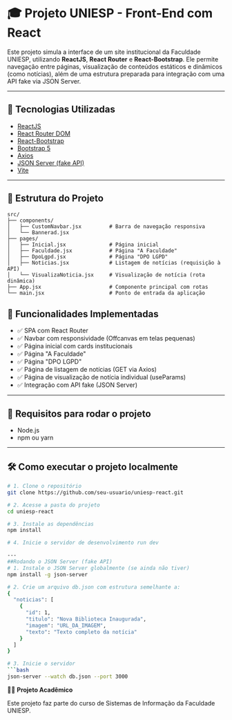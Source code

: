 # 🎓 Projeto UNIESP - Front-End com React

Este projeto simula a interface de um site institucional da Faculdade UNIESP, utilizando **ReactJS**, **React Router** e **React-Bootstrap**. Ele permite navegação entre páginas, visualização de conteúdos estáticos e dinâmicos (como notícias), além de uma estrutura preparada para integração com uma API fake via JSON Server.

---

## 🚀 Tecnologias Utilizadas

- [ReactJS](https://reactjs.org/)
- [React Router DOM](https://reactrouter.com/)
- [React-Bootstrap](https://react-bootstrap.github.io/)
- [Bootstrap 5](https://getbootstrap.com/)
- [Axios](https://axios-http.com/)
- [JSON Server (fake API)](https://github.com/typicode/json-server)
- [Vite](https://vitejs.dev/)

---

## 📁 Estrutura do Projeto

```
src/
├── components/
│   ├── CustomNavbar.jsx         # Barra de navegação responsiva
│   └── Bannerad.jsx             
├── pages/
│   ├── Inicial.jsx              # Página inicial
│   ├── Faculdade.jsx            # Página "A Faculdade"
│   ├── DpoLgpd.jsx              # Página "DPO LGPD"
│   ├── Noticias.jsx             # Listagem de notícias (requisição à API)
│   └── VisualizaNoticia.jsx     # Visualização de notícia (rota dinâmica)
├── App.jsx                      # Componente principal com rotas
└── main.jsx                     # Ponto de entrada da aplicação
```

## 📌 Funcionalidades Implementadas

- ✅ SPA com React Router
- ✅ Navbar com responsividade (Offcanvas em telas pequenas)
- ✅ Página inicial com cards institucionais
- ✅ Página "A Faculdade"
- ✅ Página "DPO LGPD"
- ✅ Página de listagem de notícias (GET via Axios)
- ✅ Página de visualização de notícia individual (useParams)
- ✅ Integração com API fake (JSON Server)

---

## 🧪 Requisitos para rodar o projeto

- Node.js
- npm ou yarn

---

## 🛠️ Como executar o projeto localmente

```bash
# 1. Clone o repositório
git clone https://github.com/seu-usuario/uniesp-react.git

# 2. Acesse a pasta do projeto
cd uniesp-react

# 3. Instale as dependências
npm install

# 4. Inicie o servidor de desenvolvimento run dev

---
##Rodando o JSON Server (fake API)
# 1. Instale o JSON Server globalmente (se ainda não tiver)
npm install -g json-server

# 2. Crie um arquivo db.json com estrutura semelhante a:
{
  "noticias": [
    {
      "id": 1,
      "titulo": "Nova Biblioteca Inaugurada",
      "imagem": "URL_DA_IMAGEM",
      "texto": "Texto completo da notícia"
    }
  ]
}

# 3. Inicie o servidor
```bash
json-server --watch db.json --port 3000
```

👨‍🏫 **Projeto Acadêmico**

Este projeto faz parte do curso de Sistemas de Informação da Faculdade UNIESP.

